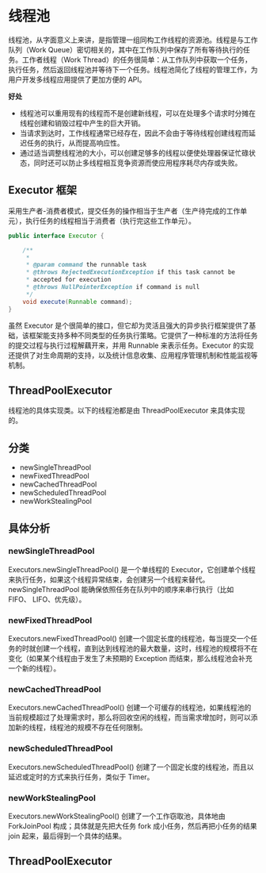 # 线程池
线程池，从字面意义上来讲，是指管理一组同构工作线程的资源池。线程是与工作队列（Work Queue）密切相关的，其中在工作队列中保存了所有等待执行的任务。工作者线程（Work Thread）的任务很简单：从工作队列中获取一个任务，执行任务，然后返回线程池并等待下一个任务。线程池简化了线程的管理工作，为用户开发多线程应用提供了更加方便的 API。

**好处**
- 线程池可以重用现有的线程而不是创建新线程，可以在处理多个请求时分摊在线程创建和销毁过程中产生的巨大开销。
- 当请求到达时，工作线程通常已经存在，因此不会由于等待线程创建线程而延迟任务的执行，从而提高响应性。
- 通过适当调整线程池的大小，可以创建足够多的线程以便使处理器保证忙碌状态，同时还可以防止多线程相互竞争资源而使应用程序耗尽内存或失败。

## Executor 框架
采用生产者-消费者模式，提交任务的操作相当于生产者（生产待完成的工作单元），执行任务的线程相当于消费者（执行完这些工作单元）。

```java
public interface Executor {

    /**
     *
     * @param command the runnable task
     * @throws RejectedExecutionException if this task cannot be
     * accepted for execution
     * @throws NullPointerException if command is null
     */
    void execute(Runnable command);
}
```

虽然 Executor 是个很简单的接口，但它却为灵活且强大的异步执行框架提供了基础，该框架能支持多种不同类型的任务执行策略。它提供了一种标准的方法将任务的提交过程与执行过程解藕开来，并用 Runnable 来表示任务。Executor 的实现还提供了对生命周期的支持，以及统计信息收集、应用程序管理机制和性能监视等机制。

## ThreadPoolExecutor
线程池的具体实现类。以下的线程池都是由 ThreadPoolExecutor 来具体实现的。

## 分类
- newSingleThreadPool
- newFixedThreadPool
- newCachedThreadPool
- newScheduledThreadPool
- newWorkStealingPool

## 具体分析
### newSingleThreadPool
Executors.newSingleThreadPool() 是一个单线程的 Executor，它创建单个线程来执行任务，如果这个线程异常结束，会创建另一个线程来替代。newSingleThreadPool 能确保依照任务在队列中的顺序来串行执行（比如 FIFO、 LIFO、优先级）。

### newFixedThreadPool
Executors.newFixedThreadPool() 创建一个固定长度的线程池，每当提交一个任务的时就创建一个线程，直到达到线程池的最大数量，这时，线程池的规模将不在变化（如果某个线程由于发生了未预期的 Exception 而结束，那么线程池会补充一个新的线程）。

### newCachedThreadPool
Executors.newCachedThreadPool() 创建一个可缓存的线程池，如果线程池的当前规模超过了处理需求时，那么将回收空闲的线程，而当需求增加时，则可以添加新的线程，线程池的规模不存在任何限制。

### newScheduledThreadPool
Executors.newScheduledThreadPool() 创建了一个固定长度的线程池，而且以延迟或定时的方式来执行任务，类似于 Timer。

### newWorkStealingPool
Executors.newWorkStealingPool() 创建了一个工作窃取池，具体地由 ForkJoinPool 构成；具体就是先把大任务 fork 成小任务，然后再把小任务的结果 join 起来，最后得到一个具体的结果。

## ThreadPoolExecutor